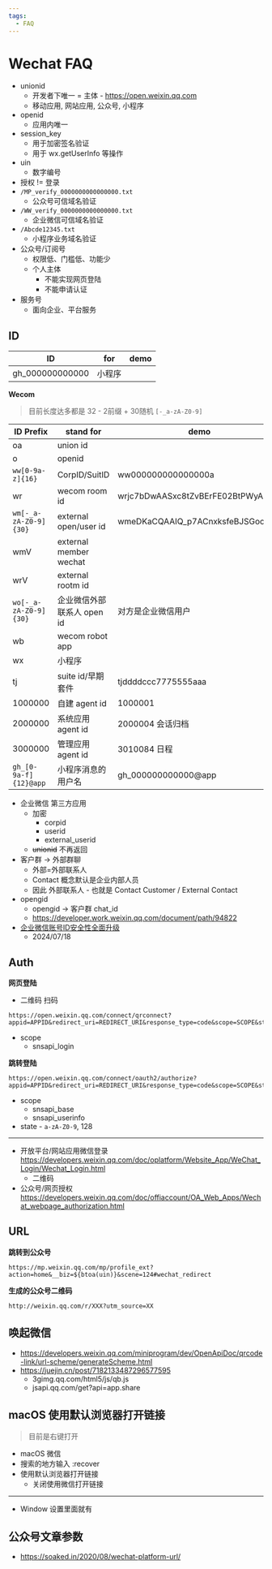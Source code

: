 ```yaml
---
tags:
  - FAQ
---
```


# Wechat FAQ

- unionid
  - 开发者下唯一 = 主体 - https://open.weixin.qq.com
  - 移动应用, 网站应用, 公众号, 小程序
- openid
  - 应用内唯一
- session_key
  - 用于加密签名验证
  - 用于 wx.getUserInfo 等操作
- uin
  - 数字编号
- 授权 != 登录
- `/MP_verify_0000000000000000.txt`
  - 公众号可信域名验证
- `/WW_verify_0000000000000000.txt`
  - 企业微信可信域名验证
- `/Abcde12345.txt`
  - 小程序业务域名验证
- 公众号/订阅号
  - 权限低、门槛低、功能少
  - 个人主体
    - 不能实现网页登陆
    - 不能申请认证
- 服务号
  - 面向企业、平台服务

## ID

| ID              | for    | demo |
| --------------- | ------ | ---- |
| gh_000000000000 | 小程序 |

**Wecom**

> 目前长度达多都是 32 - 2前缀 + 30随机 `[-_a-zA-Z0-9]`

| ID Prefix             | stand for                  | demo                             |
| --------------------- | -------------------------- | -------------------------------- |
| oa                    | union id                   |
| o                     | openid                     |
| `ww[0-9a-z]{16}`      | CorpID/SuitID              | ww000000000000000a               |
| wr                    | wecom room id              | wrjc7bDwAASxc8tZvBErFE02BtPWyAAA |
| `wm[-_a-zA-Z0-9]{30}` | external open/user id      | wmeDKaCQAAIQ_p7ACnxksfeBJSGocAAA |
| wmV                   | external member wechat     |
| wrV                   | external rootm id          |
| `wo[-_a-zA-Z0-9]{30}` | 企业微信外部联系人 open id | 对方是企业微信用户               |
| wb                    | wecom robot app            |
| wx                    | 小程序                     |
| tj                    | suite id/早期套件          | tjddddccc7775555aaa              |
| 1000000               | 自建 agent id              | 1000001                          |
| 2000000               | 系统应用 agent id          | 2000004 会话归档                 |
| 3000000               | 管理应用 agent id          | 3010084 日程                     |
| `gh_[0-9a-f]{12}@app` | 小程序消息的用户名         | gh_000000000000@app              |

- 企业微信 第三方应用
  - 加密
    - corpid
    - userid
    - external_userid
  - ~~unionid~~ 不再返回
- 客户群 -> 外部群聊
  - 外部=外部联系人
  - Contact 概念默认是企业内部人员
  - 因此 外部联系人 - 也就是 Contact Customer / External Contact
- opengid
  - opengid -> 客户群 chat_id
  - https://developer.work.weixin.qq.com/document/path/94822
- [企业微信账号ID安全性全面升级](https://developer.work.weixin.qq.com/document/path/96516)
  - 2024/07/18

## Auth

**网页登陆**

- 二维码 扫码

```
https://open.weixin.qq.com/connect/qrconnect?appid=APPID&redirect_uri=REDIRECT_URI&response_type=code&scope=SCOPE&state=STATE#wechat_redire
```

- scope
  - snsapi_login

**跳转登陆**

```
https://open.weixin.qq.com/connect/oauth2/authorize?appid=APPID&redirect_uri=REDIRECT_URI&response_type=code&scope=SCOPE&state=STATE#wechat_redirect
```

- scope
  - snsapi_base
  - snsapi_userinfo
- state - `a-zA-Z0-9`, 128

---

- 开放平台/网站应用微信登录 https://developers.weixin.qq.com/doc/oplatform/Website_App/WeChat_Login/Wechat_Login.html
  - 二维码
- 公众号/网页授权 https://developers.weixin.qq.com/doc/offiaccount/OA_Web_Apps/Wechat_webpage_authorization.html

## URL

**跳转到公众号**

```
https://mp.weixin.qq.com/mp/profile_ext?action=home&__biz=${btoa(uin)}&scene=124#wechat_redirect
```

**生成的公众号二维码**

```
http://weixin.qq.com/r/XXX?utm_source=XX
```

## 唤起微信

- https://developers.weixin.qq.com/miniprogram/dev/OpenApiDoc/qrcode-link/url-scheme/generateScheme.html
- https://juejin.cn/post/7182133487296577595
  - 3gimg.qq.com/html5/js/qb.js
  - jsapi.qq.com/get?api=app.share

## macOS 使用默认浏览器打开链接

> 目前是右键打开

- macOS 微信
- 搜索的地方输入 :recover
- 使用默认浏览器打开链接
  - 关闭使用微信打开链接

---

- Window 设置里面就有

## 公众号文章参数

- https://soaked.in/2020/08/wechat-platform-url/

